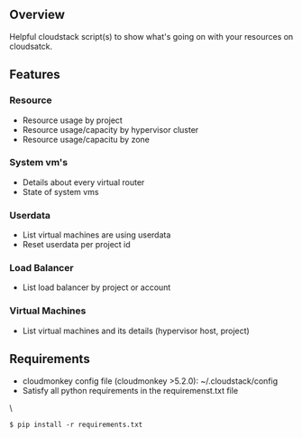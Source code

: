 ## Overview

Helpful cloudstack script(s) to show what's going on with your resources on cloudsatck.

## Features

### Resource
* Resource usage by project
* Resource usage/capacity by hypervisor cluster
* Resource usage/capacitu by zone

### System vm's
* Details about every virtual router
* State of system vms

### Userdata
* List virtual machines are using userdata
* Reset userdata per project id

### Load Balancer
* List load balancer by project or account

### Virtual Machines
* List virtual machines and its details (hypervisor host, project)

## Requirements

* cloudmonkey config file (cloudmonkey >5.2.0): ~/.cloudstack/config
* Satisfy all python requirements in the requiremenst.txt file

\

	$ pip install -r requirements.txt

